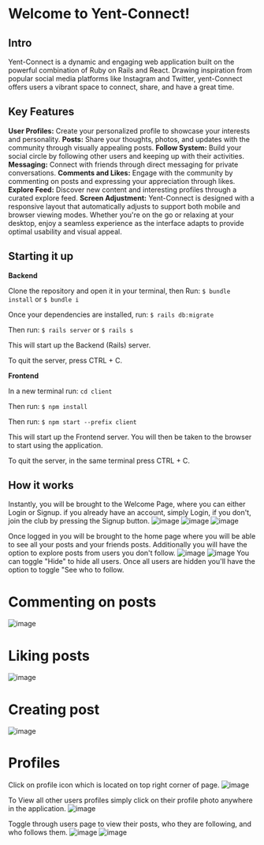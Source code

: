 # Welcome to Yent-Connect!


## Intro
Yent-Connect is a dynamic and engaging web application built on the powerful combination of Ruby on Rails and React. Drawing inspiration from popular social media platforms like Instagram and Twitter, yent-Connect offers users a vibrant space to connect, share, and have a great time.

## Key Features
**User Profiles:** Create your personalized profile to showcase your interests and personality.
**Posts:** Share your thoughts, photos, and updates with the community through visually appealing posts.
**Follow System:** Build your social circle by following other users and keeping up with their activities.
**Messaging:** Connect with friends through direct messaging for private conversations.
**Comments and Likes:** Engage with the community by commenting on posts and expressing your appreciation through likes.
**Explore Feed:** Discover new content and interesting profiles through a curated explore feed.
**Screen Adjustment:** Yent-Connect is designed with a responsive layout that automatically adjusts to support both mobile and browser viewing modes. Whether you're on the go or relaxing at your desktop, enjoy a seamless experience as the interface adapts to provide optimal usability and visual appeal.


## Starting it up
**Backend**

Clone the repository and open it in your terminal, then Run:
`$ bundle install` or `$ bundle i`

Once your dependencies are installed, run:
`$ rails db:migrate`

Then run:
`$ rails server` or `$ rails s`

This will start up the Backend (Rails) server.

To quit the server, press CTRL + C.

**Frontend**

In a new terminal run: 
`cd client`

Then run:
`$ npm install` 

Then run: 
`$ npm start --prefix client`

This will start up the Frontend server.
You will then be taken to the browser to start using the application.

To quit the server, in the same terminal press CTRL + C.

## How it works
Instantly, you will be brought to the Welcome Page, where you can either Login or Signup. if you already have an account, simply Login, if you don't, join the club by pressing the Signup button. 
![image](readme_photos/welcome-page.png)
![image](readme_photos/login-page-2.png)
![image](readme_photos/signup-page-2.png)

Once logged in you will be brought to the home page where you will be able to see all your posts and your friends posts. Additionally you will have the option to explore posts from users you don't follow.
![image](readme_photos/home-page-1.png)
![image](readme_photos/explore-page.png)
You can toggle "Hide" to hide all users. Once all users are hidden you'll have the option to toggle "See who to follow.


# Commenting on posts
![image](readme_photos/comment-form-page.png)

# Liking posts
![image](readme_photos/liking-post.png)

# Creating post
![image](readme_photos/creating-post-page.png)

# Profiles
Click on profile icon which is located on top right corner of page.
![image](readme_photos/my-profile-page.png)

To View all other users profiles simply click on their profile photo anywhere in the application.
![image](readme_photos/other-profile-page.png)

Toggle through users page to view their posts, who they are following, and who follows them.
![image](readme_photos/toggle-posts.png)
![image](readme_photos/toggle-followers.png)









